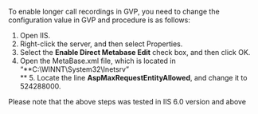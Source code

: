 
To enable longer call recordings in GVP, you need to change the configuration value in GVP and procedure is as follows:

1. Open IIS.  
2. Right-click the server, and then select Properties.  
3. Select the **Enable Direct Metabase Edit** check box, and then click OK.  
4. Open the MetaBase.xml file, which is located in “**C:\WINNT\System32\Inetsrv”  
** 5. Locate the line **AspMaxRequestEntityAllowed**, and change it to 524288000. 

Please note that the above steps was tested in IIS 6.0 version and above